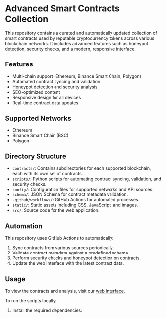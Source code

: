 # Advanced Smart Contracts Collection

This repository contains a curated and automatically updated collection of smart contracts used by reputable cryptocurrency tokens across various blockchain networks. It includes advanced features such as honeypot detection, security checks, and a modern, responsive interface.

## Features

- Multi-chain support (Ethereum, Binance Smart Chain, Polygon)
- Automated contract syncing and validation
- Honeypot detection and security analysis
- SEO-optimized content
- Responsive design for all devices
- Real-time contract data updates

## Supported Networks

- Ethereum
- Binance Smart Chain (BSC)
- Polygon

## Directory Structure

- `contracts/`: Contains subdirectories for each supported blockchain, each with its own set of contracts.
- `scripts/`: Python scripts for automating contract syncing, validation, and security checks.
- `config/`: Configuration files for supported networks and API sources.
- `schema/`: JSON Schema for contract metadata validation.
- `.github/workflows/`: GitHub Actions for automated processes.
- `static/`: Static assets including CSS, JavaScript, and images.
- `src/`: Source code for the web application.

## Automation

This repository uses GitHub Actions to automatically:

1. Sync contracts from various sources periodically.
2. Validate contract metadata against a predefined schema.
3. Perform security checks and honeypot detection on contracts.
4. Update the web interface with the latest contract data.

## Usage

To view the contracts and analysis, visit our [web interface](https://example.com).

To run the scripts locally:

1. Install the required dependencies:

